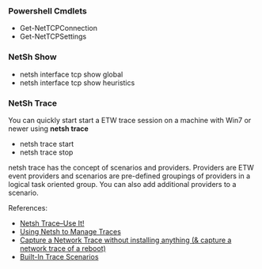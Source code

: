 
### Powershell Cmdlets
- Get-NetTCPConnection
- Get-NetTCPSettings

### NetSh Show
- netsh interface tcp show global
- netsh interface tcp show heuristics

### NetSh Trace
You can quickly start start a ETW trace session on a machine with Win7 or newer using **netsh trace**

- netsh trace start
- netsh trace stop

netsh trace has the concept of scenarios and providers. Providers are ETW event providers and scenarios are pre-defined groupings of providers in a logical task oriented group. You can also add additional providers to a scenario.

References:
- [Netsh Trace–Use It!](https://chentiangemalc.wordpress.com/2012/02/22/netsh-traceuse-it/)
- [Using Netsh to Manage Traces](https://msdn.microsoft.com/en-us/library/windows/desktop/dd569142(v=vs.85).aspx)
- [Capture a Network Trace without installing anything (& capture a network trace of a reboot)](https://blogs.msdn.microsoft.com/canberrapfe/2012/03/30/capture-a-network-trace-without-installing-anything-capture-a-network-trace-of-a-reboot/)
- [Built-In Trace Scenarios](https://technet.microsoft.com/en-us/library/jj659262.aspx)
